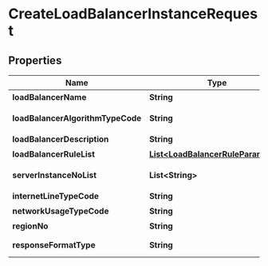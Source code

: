 
# CreateLoadBalancerInstanceRequest

## Properties
Name | Type | Description | Notes
------------ | ------------- | ------------- | -------------
**loadBalancerName** | **String** | 로드밸런서명 |  [optional]
**loadBalancerAlgorithmTypeCode** | **String** | 로드밸런서알고리즘구분코드 |  [optional]
**loadBalancerDescription** | **String** | 로드밸런서설명 |  [optional]
**loadBalancerRuleList** | [**List&lt;LoadBalancerRuleParameter&gt;**](LoadBalancerRuleParameter.md) | 로드밸런서RULE리스트 | 
**serverInstanceNoList** | **List&lt;String&gt;** | 서버인스턴스번호리스트 |  [optional]
**internetLineTypeCode** | **String** | 인터넷라인구분코드 |  [optional]
**networkUsageTypeCode** | **String** | 네트워크용도구분코드 |  [optional]
**regionNo** | **String** | 리전번호 |  [optional]
**responseFormatType** | **String** | responseFormatType {json, xml} |  [optional]



